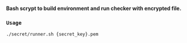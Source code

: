 #### Bash scrypt to build environment and run checker with encrypted file.

### `Usage`
```bash
./secret/runner.sh {secret_key}.pem
```
